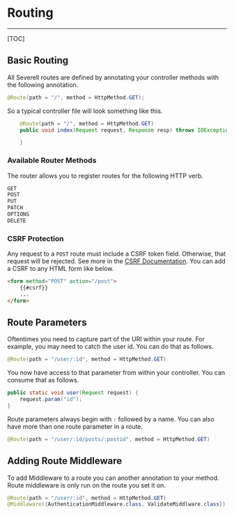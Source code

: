 # Routing
---
[TOC]

## Basic Routing

All Severell routes are defined by annotating your controller methods with the following annotation.

```java
@Route(path = "/", method = HttpMethod.GET);
```

So a typical controller file will look something like this. 

```java
    @Route(path = "/", method = HttpMethod.GET)
    public void index(Request request, Response resp) throws IOException, ViewException {

    }
```

### Available Router Methods

The router allows you to register routes for the following HTTP verb.

```java
GET
POST
PUT
PATCH
OPTIONS
DELETE
```

### CSRF Protection
Any request to a `POST` route must include a CSRF token field. Otherwise, that request will be rejected. 
See more in the [CSRF Documentation](/docs/csrf). You can add a CSRF to any HTML form like below.

```html
<form method="POST" action="/post">
    {{#csrf}}
    ...
</form>
```

## Route Parameters

Oftentimes you need to capture part of the URI within your route. For example, you may need to catch the user id. 
You can do that as follows.

```java
@Route(path = "/user/:id", method = HttpMethod.GET)
``` 

You now have access to that parameter from within your controller. You can consume that as follows.
```java
public static void user(Request request) {
    request.param("id");
}
```

Route parameters always begin with `:` followed by a name. You can also have more than one route parameter in a route.

```java
@Route(path = "/user/:id/posts/:postid", method = HttpMethod.GET)
```
## Adding Route Middleware

To add Middleware to a route you can another annotation to your method. Route middleware is only run on 
the route you set it on.
```java
@Route(path = "/user/:id", method = HttpMethod.GET)
@Middleware({AuthenticationMiddleware.class, ValidateMiddlware.class})
```